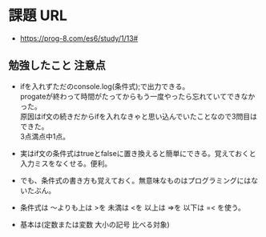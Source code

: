 # 課題 URL

- https://prog-8.com/es6/study/1/13#

## 勉強したこと 注意点

- ifを入れずただのconsole.log(条件式);で出力できる。<br>progateが終わって時間がたってからもう一度やったら忘れていてできなかった。<br>原因はif文の続きだからifを入れなきゃと思い込んでいたことなので3問目はできた。<br>3点満点中1点。

- 実はif文の条件式はtrueとfalseに置き換えると簡単にできる。覚えておくと入力ミスをなくせる。便利。

- でも、条件式の書き方も覚えておく。無意味なものはプログラミングにはないたぶん。

- 条件式は ～よりも上は >を 未満は <を 以上は =>を 以下は =< を使う。

- 基本は(定数または変数 大小の記号 比べる対象) 